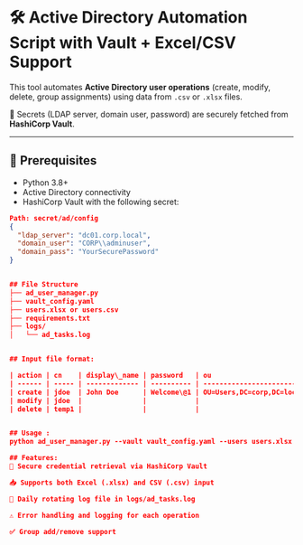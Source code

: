 # 🛠️ Active Directory Automation Script with Vault + Excel/CSV Support

This tool automates **Active Directory user operations** (create, modify, delete, group assignments) using data from `.csv` or `.xlsx` files.

🧠 Secrets (LDAP server, domain user, password) are securely fetched from **HashiCorp Vault**.

---

## 🔐 Prerequisites

- Python 3.8+
- Active Directory connectivity
- HashiCorp Vault with the following secret:

```json
Path: secret/ad/config
{
  "ldap_server": "dc01.corp.local",
  "domain_user": "CORP\\adminuser",
  "domain_pass": "YourSecurePassword"
}


## File Structure
├── ad_user_manager.py
├── vault_config.yaml
├── users.xlsx or users.csv
├── requirements.txt
├── logs/
│   └── ad_tasks.log


## Input file format:

| action | cn    | display\_name | password   | ou                        | attr  | value            | add\_to\_groups | remove\_from\_groups |
| ------ | ----- | ------------- | ---------- | ------------------------- | ----- | ---------------- | --------------- | -------------------- |
| create | jdoe  | John Doe      | Welcome\@1 | OU=Users,DC=corp,DC=local |       |                  | DevTeam,QA      |                      |
| modify | jdoe  |               |            |                           | title | Senior Developer | DevOps          | QA                   |
| delete | temp1 |               |            |                           |       |                  |                 |                      |


## Usage :
python ad_user_manager.py --vault vault_config.yaml --users users.xlsx

## Features:
🔐 Secure credential retrieval via HashiCorp Vault

📥 Supports both Excel (.xlsx) and CSV (.csv) input

📂 Daily rotating log file in logs/ad_tasks.log

⚠️ Error handling and logging for each operation

✅ Group add/remove support